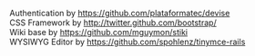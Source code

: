Authentication by https://github.com/plataformatec/devise <br />
CSS Framework by http://twitter.github.com/bootstrap/ <br />
Wiki base by https://github.com/mguymon/stiki <br />
WYSIWYG Editor by https://github.com/spohlenz/tinymce-rails <br />